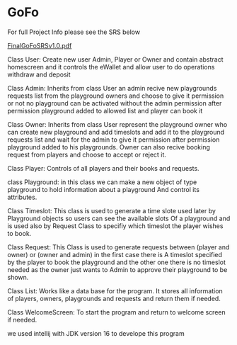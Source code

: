 # GoFo

For full Project Info please see the SRS below

[FinalGoFoSRSv1.0.pdf](https://github.com/MohammedHany1/GoFo/files/8516207/FinalGoFoSRSv1.0.pdf)



Class User:
	Create new user Admin, Player or Owner and contain abstract homescreen and it controls the eWallet and allow user to
	do operations withdraw and deposit

Class Admin:
	Inherits from class User an admin recive new playgrounds requests list from the playground owners and choose to give
	it permission or not no playground can be activated without the admin permission after permission playground added to
	allowed list and player can book it

Class Owner:
	Inherits from class User represent the playground owner who can create new playground and add timeslots and add it to the
	playground requests list and wait for the admin to give it permission after permission playground added to his playgrounds.
	Owner can also recive booking request from players and choose to accept or reject it.

Class Player:
    	Controls of all players and their books and requests.

class Playground:
    	in this class we can make a new object of type playground to hold information about a playground
    	And control its attributes.

Class Timeslot:
   	This class is used to generate a time slote used later by Playground objects so users can see the available slots
   	Of a playground and is used also by Request Class to specifiy which timeslot the player wishes to book.

Class Request:
    	This Class is used to generate requests between (player and owner) or (owner and admin) in the first case there is
    	A timeslot specified by the player to book the playground and the other one there is no timeslot needed as the owner 
    	just wants to Admin to approve their playground to be shown.

Class List:
    	Works like a data base for the program.
    	It stores all information of players, owners, playgrounds and requests and return them if needed.

Class WelcomeScreen:
    	To start the program and return to welcome screen if needed.


we used intellij with JDK version 16 to develope this program
